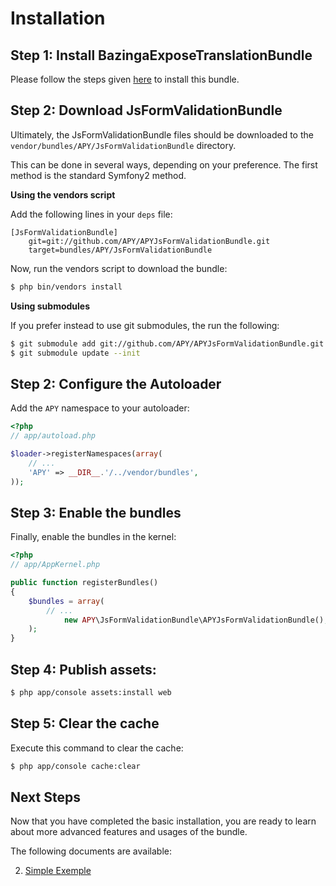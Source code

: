Installation============## Step 1: Install BazingaExposeTranslationBundlePlease follow the steps given [here](https://github.com/Bazinga/BazingaExposeTranslationBundle/blob/master/README.markdown) to install this bundle.## Step 2: Download JsFormValidationBundleUltimately, the JsFormValidationBundle files should be downloaded to the`vendor/bundles/APY/JsFormValidationBundle` directory.This can be done in several ways, depending on your preference. The firstmethod is the standard Symfony2 method.**Using the vendors script**Add the following lines in your `deps` file:```[JsFormValidationBundle]    git=git://github.com/APY/APYJsFormValidationBundle.git    target=bundles/APY/JsFormValidationBundle```Now, run the vendors script to download the bundle:```bash$ php bin/vendors install```**Using submodules**If you prefer instead to use git submodules, the run the following:```bash$ git submodule add git://github.com/APY/APYJsFormValidationBundle.git vendor/bundles/APY/JsFormValidationBundle$ git submodule update --init```## Step 2: Configure the AutoloaderAdd the `APY` namespace to your autoloader:```php<?php// app/autoload.php$loader->registerNamespaces(array(    // ...    'APY' => __DIR__.'/../vendor/bundles',));```## Step 3: Enable the bundlesFinally, enable the bundles in the kernel:```php<?php// app/AppKernel.phppublic function registerBundles(){    $bundles = array(        // ...            new APY\JsFormValidationBundle\APYJsFormValidationBundle(),    );}```## Step 4: Publish assets:```bash$ php app/console assets:install web```## Step 5: Clear the cacheExecute this command to clear the cache:```bash$ php app/console cache:clear```## Next StepsNow that you have completed the basic installation, you are ready to learn about more advanced features and usagesof the bundle.The following documents are available:2. [Simple Exemple](https://github.com/APY/APYJsFormValidationBundle/blob/master/Resources/doc/simple_example.md)